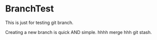 # BranchTest
This is just for testing git branch.


Creating a new branch is quick AND simple.
hhhh
merge
hhh
git stash.
